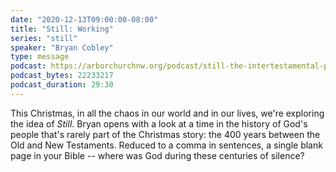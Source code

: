 ```yaml
---
date: "2020-12-13T09:00:00-08:00"
title: "Still: Working"
series: "still"
speaker: "Bryan Cobley"
type: message
podcast: https://arborchurchnw.org/podcast/still-the-intertestamental-period.m4a
podcast_bytes: 22233217
podcast_duration: 29:30
---
```


This Christmas, in all the chaos in our world and in our lives, we're exploring the idea of *Still*. Bryan opens with a look at a time in the history of God's people that's rarely part of the Christmas story: the 400 years between the Old and New Testaments. Reduced to a comma in sentences, a single blank page in your Bible -- where was God during these centuries of silence?
